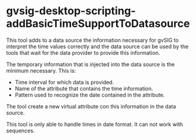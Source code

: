 # gvsig-desktop-scripting-addBasicTimeSupportToDatasource

This tool adds to a data source the information necessary for gvSIG to interpret the time values correctly and the data source can be used by the tools that wait for the data provider to provide this information.

The temporary information that is injected into the data source is the minimum necessary. This is:

* Time interval for which data is provided.
* Name of the attribute that contains the time information.
* Pattern used to recognize the date contained in the attribute.

The tool create a new virtual attribute con this information in the data source.

This tool is only able to handle times in date format. It can not work with sequences.
